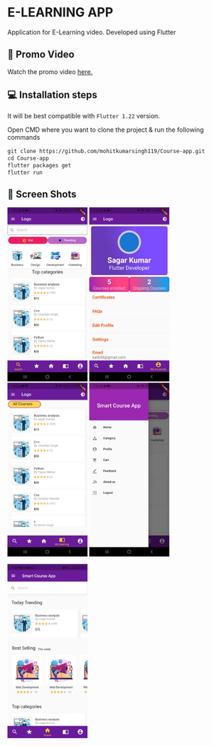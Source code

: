 # E-LEARNING APP

Application for E-Learning video. Developed using Flutter

<div align="center">


</div>



## 🎥 Promo Video

Watch the promo video <a href="https://drive.google.com/file/d/1L0ewRfwFj4TzPm0xLPVjxPCKd1mbTL2d/view?usp=sharing">here.</a>

## 💻 Installation steps

It will be best compatible with `Flutter 1.22` version.

Open CMD where you want to clone the project & run the following commands

```
git clone https://github.com/mohitkumarsingh119/Course-app.git
cd Course-app
flutter packages get
flutter run
```

## 📱 Screen Shots

<img src="https://github.com/tapasmeher10/smart-course-app/blob/main/ScreenShots/WhatsApp%20Image%202021-09-23%20at%2011.31.31%20PM%20(1).jpeg" width=180> <img src="https://github.com/tapasmeher10/smart-course-app/blob/main/ScreenShots/WhatsApp%20Image%202021-09-23%20at%2011.31.31%20PM%20(2).jpeg" width=180> <img src="https://github.com/tapasmeher10/smart-course-app/blob/main/ScreenShots/WhatsApp%20Image%202021-09-23%20at%2011.31.31%20PM%20(3).jpeg" width=180> <img src="https://github.com/tapasmeher10/smart-course-app/blob/main/ScreenShots/WhatsApp%20Image%202021-09-23%20at%2011.31.31%20PM.jpeg" width=180>

<img src="https://github.com/tapasmeher10/smart-course-app/blob/main/ScreenShots/WhatsApp%20Image%202021-09-23%20at%2011.43.30%20PM.jpeg" width=180> 




